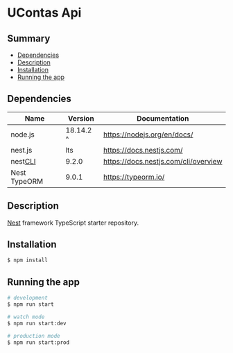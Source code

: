 # UContas Api

## Summary

-   [Dependencies](#dependencies)
-   [Description](#description)
-   [Installation](#installation)
-   [Running the app](#running-the-app)

## Dependencies

| Name                                                                                             | Version   | Documentation                        |
| ------------------------------------------------------------------------------------------------ | --------- | ------------------------------------ |
| node.js                                                                                          | 18.14.2 ^ | https://nodejs.org/en/docs/          |
| nest.js                                                                                          | lts       | https://docs.nestjs.com/             |
| nest[CLI](https://www.google.com/search?q=Command+Line+Interface 'Command Line Interface (CLI)') | 9.2.0     | https://docs.nestjs.com/cli/overview |
| Nest TypeORM                                                                                     | 9.0.1     | https://typeorm.io/                  |

## Description

[Nest](https://github.com/nestjs/nest) framework TypeScript starter repository.

## Installation

```bash
$ npm install
```

## Running the app

```bash
# development
$ npm run start

# watch mode
$ npm run start:dev

# production mode
$ npm run start:prod
```
